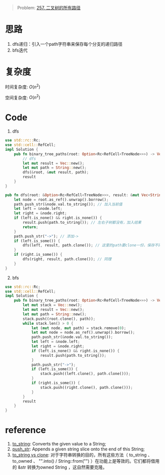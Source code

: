 
> Problem: [257. 二叉树的所有路径](https://leetcode.cn/problems/binary-tree-paths/description/)

# 思路

1. dfs递归：引入一个path字符串来保存每个分支的递归路径
2. bfs迭代

# 复杂度

时间复杂度: $O(n^2)$

空间复杂度: $O(n^2)$


# Code

1. dfs

```Rust []
use std::rc::Rc;
use std::cell::RefCell;
impl Solution {
    pub fn binary_tree_paths(root: Option<Rc<RefCell<TreeNode>>>) -> Vec<String> {
        // dfs
        let mut result = Vec::new();
        let mut path = String::new();
        dfs(&root, &mut result, path);
        result
    }
}

pub fn dfs(root: &Option<Rc<RefCell<TreeNode>>>, result: &mut Vec<String>, mut path: String) {
    let node = root.as_ref().unwrap().borrow();
    path.push_str(&node.val.to_string()); // 加入当前值
    let left = &node.left;
    let right = &node.right;
    if (left.is_none() && right.is_none()) {
        result.push(path.to_string()); // 左右子树都没有，加入结果
        return;
    }
    path.push_str("->"); // 添加->
    if (left.is_some()) {
        dfs(left, result, path.clone()); // 这里的path要clone一份，保存不同的分支
    }
    if (right.is_some()) {
        dfs(right, result, path.clone()); // 同理
    }
}
```
  
2. bfs

```Rust []
use std::rc::Rc;
use std::cell::RefCell;
impl Solution {
    pub fn binary_tree_paths(root: Option<Rc<RefCell<TreeNode>>>) -> Vec<String> {
        let mut stack = Vec::new();
        let mut result = Vec::new();
        let mut path = String::new();
        stack.push((root.clone(), path));
        while stack.len() > 0 {
            let (mut node, mut path) = stack.remove(0);
            let mut node = node.as_ref().unwrap().borrow();
            path.push_str(&node.val.to_string());
            let left = &node.left;
            let right = &node.right;
            if (left.is_none() && right.is_none()) {
                result.push(path.to_string());
            }
            path.push_str("->");
            if (left.is_some()) {
                stack.push((left.clone(), path.clone()));
            }
            if (right.is_some()) {
                stack.push((right.clone(), path.clone()));
            }
        }
        result
    }
}
```

# reference
1. [to_string](https://doc.rust-lang.org/std/string/trait.ToString.html?search=to_string): Converts the given value to a String;
2. [push_str](https://doc.rust-lang.org/std/string/struct.String.html#method.push_str): Appends a given string slice onto the end of this String;
3. [to_string vs clone](https://www.reddit.com/r/rust/comments/tsxufa/to_string_to_owned_and_cloning/): 对于字符串转换的目的，所有这些方法（ to_string 、 to_owned 、 "".into() / String::from("") ）在功能上是等效的。它们都将借用的 &str 转换为owned String ，这自然需要克隆。
